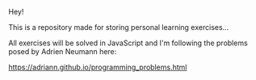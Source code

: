Hey!

This is a repository made for storing personal learning exercises...

All exercises will be solved in JavaScript and I'm following the problems posed by Adrien Neumann here:

<https://adriann.github.io/programming_problems.html>
